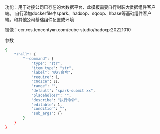 功能：用于对接公司已存在的大数据平台，此模板需要自行封装大数据组件客户端。 
自行添加dockerfile中spark、hadoop、sqoop、hbase等基础组件客户端。和其他公司基础组件配置或环境

镜像：ccr.ccs.tencentyun.com/cube-studio/hadoop:20221010

参数
```bash
{
    "shell": {
        "--command": {
            "type": "str",
            "item_type": "str",
            "label": "执行命令",
            "require": 1,
            "choice": [],
            "range": "",
            "default": "spark-submit xx",
            "placeholder": "",
            "describe": "执行命令",
            "editable": 1,
            "condition": "",
            "sub_args": {}
        }
    }
}
```